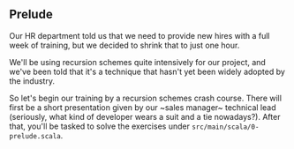 ## Prelude

Our HR department told us that we need to provide new hires with a full week of training, but we decided to shrink that to just one hour.

We'll be using recursion schemes quite intensively for our project, and we've been told that it's a technique that hasn't yet been widely adopted by the industry.

So let's begin our training by a recursion schemes crash course. There will first be a short presentation given by our ~sales manager~ technical lead (seriously, what kind of developer wears a suit and a tie nowadays?). After that, you'll be tasked to solve the exercises under `src/main/scala/0-prelude.scala`.

